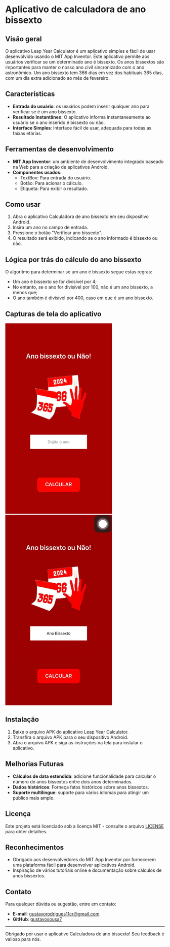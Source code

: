 # Aplicativo de calculadora de ano bissexto

## Visão geral

O aplicativo Leap Year Calculator é um aplicativo simples e fácil de usar desenvolvido usando o MIT App Inventor. Este aplicativo permite aos usuários verificar se um determinado ano é bissexto. Os anos bissextos são importantes para manter o nosso ano civil sincronizado com o ano astronômico. Um ano bissexto tem 366 dias em vez dos habituais 365 dias, com um dia extra adicionado ao mês de fevereiro.

## Características

- **Entrada do usuário**: os usuários podem inserir qualquer ano para verificar se é um ano bissexto.
- **Resultado Instantâneo**: O aplicativo informa instantaneamente ao usuário se o ano inserido é bissexto ou não.
- **Interface Simples**: Interface fácil de usar, adequada para todas as faixas etárias.

## Ferramentas de desenvolvimento

- **MIT App Inventor**: um ambiente de desenvolvimento integrado baseado na Web para a criação de aplicativos Android.
- **Componentes usados**:
   - TextBox: Para entrada do usuário.
   - Botão: Para acionar o cálculo.
   - Etiqueta: Para exibir o resultado.

## Como usar

1. Abra o aplicativo Calculadora de ano bissexto em seu dispositivo Android.
2. Insira um ano no campo de entrada.
3. Pressione o botão "Verificar ano bissexto".
4. O resultado será exibido, indicando se o ano informado é bissexto ou não.

## Lógica por trás do cálculo do ano bissexto

O algoritmo para determinar se um ano é bissexto segue estas regras:

- Um ano é bissexto se for divisível por 4;
- No entanto, se o ano for divisível por 100, não é um ano bissexto, a menos que;
- O ano também é divisível por 400, caso em que é um ano bissexto.


## Capturas de tela do aplicativo

  <img src="img02.jpeg" alt="imagem do app" height="600" widht="550">
  <img src="img01.jpeg" alt="imagem do app" height="600" widht="550">

## Instalação

1. Baixe o arquivo APK do aplicativo Leap Year Calculator.
2. Transfira o arquivo APK para o seu dispositivo Android.
3. Abra o arquivo APK e siga as instruções na tela para instalar o aplicativo.

## Melhorias Futuras

- **Cálculos de data estendida**: adicione funcionalidade para calcular o número de anos bissextos entre dois anos determinados.
- **Dados históricos**: Forneça fatos históricos sobre anos bissextos.
- **Suporte multilíngue**: suporte para vários idiomas para atingir um público mais amplo.

## Licença

Este projeto está licenciado sob a licença MIT - consulte o arquivo [LICENSE](LICENSE) para obter detalhes.

## Reconhecimentos

- Obrigado aos desenvolvedores do MIT App Inventor por fornecerem uma plataforma fácil para desenvolver aplicativos Android.
- Inspiração de vários tutoriais online e documentação sobre cálculos de anos bissextos.

## Contato

Para qualquer dúvida ou sugestão, entre em contato:

- **E-mail**: gustavorodrigues11cr@gmail.com
- **GitHub**: [gustavosousa7]((https://github.com/gustavosousa07))

---

Obrigado por usar o aplicativo Calculadora de ano bissexto! Seu feedback é valioso para nós.



